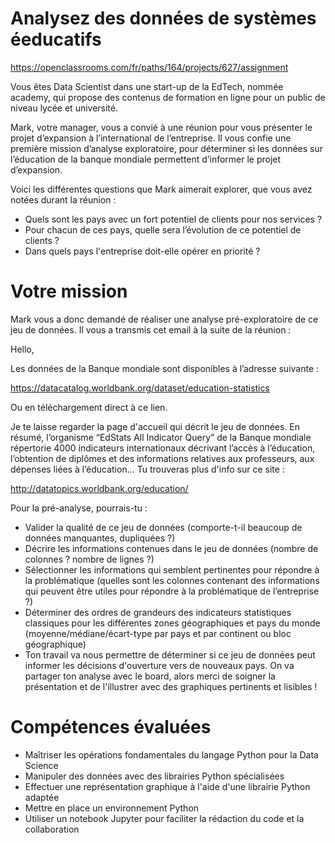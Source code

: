 # Analysez des  données de systèmes éeducatifs
https://openclassrooms.com/fr/paths/164/projects/627/assignment


Vous êtes Data Scientist dans une start-up de la EdTech, nommée academy, qui propose des contenus de formation en ligne pour un public de niveau lycée et université.

Mark, votre manager, vous a convié à une réunion pour vous présenter le projet d’expansion à l’international de l’entreprise. Il vous confie une première mission d’analyse exploratoire, pour déterminer si les données sur l’éducation de la banque mondiale permettent d’informer le projet d’expansion.

Voici les différentes questions que Mark aimerait explorer, que vous avez notées durant la réunion :

- Quels sont les pays avec un fort potentiel de clients pour nos services ?
- Pour chacun de ces pays, quelle sera l’évolution de ce potentiel de clients ?
- Dans quels pays l'entreprise doit-elle opérer en priorité ?

# Votre mission
Mark vous a donc demandé de réaliser une analyse pré-exploratoire de ce jeu de données. Il vous a transmis cet email à la suite de la réunion :

 Hello,

 Les données de la Banque mondiale sont disponibles à l’adresse suivante :

 https://datacatalog.worldbank.org/dataset/education-statistics

 Ou en téléchargement direct à ce lien.

 Je te laisse regarder la page d'accueil qui décrit le jeu de données. En résumé, l’organisme “EdStats    All Indicator Query” de la Banque mondiale répertorie 4000 indicateurs internationaux décrivant l’accès à l’éducation, l’obtention de diplômes et des informations relatives aux professeurs, aux dépenses liées à l’éducation... Tu trouveras plus d'info sur ce site :

 http://datatopics.worldbank.org/education/

 Pour la pré-analyse, pourrais-tu :

- Valider la qualité de ce jeu de données (comporte-t-il beaucoup de données manquantes, dupliquées ?)
- Décrire les informations contenues dans le jeu de données (nombre de colonnes ? nombre de lignes ?)
- Sélectionner les informations qui semblent pertinentes pour répondre à la problématique (quelles sont les colonnes contenant des informations qui peuvent être utiles pour répondre à la problématique de l’entreprise ?)
- Déterminer des ordres de grandeurs des indicateurs statistiques classiques pour les différentes zones géographiques et pays du monde (moyenne/médiane/écart-type par pays et par continent ou bloc géographique)
- Ton travail va nous permettre de déterminer si ce jeu de données peut informer les décisions d'ouverture vers de nouveaux pays. On va partager ton analyse avec le board, alors merci de soigner la présentation et de l'illustrer avec des graphiques pertinents et lisibles !

# Compétences évaluées
* Maîtriser les opérations fondamentales du langage Python pour la Data Science
* Manipuler des données avec des librairies Python spécialisées
* Effectuer une représentation graphique à l'aide d'une librairie Python adaptée
* Mettre en place un environnement Python
* Utiliser un notebook Jupyter pour faciliter la rédaction du code et la collaboration
